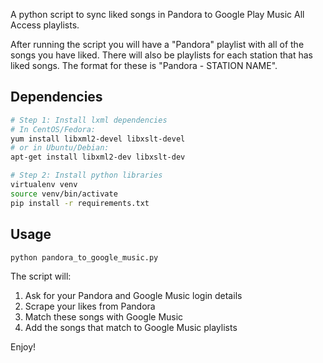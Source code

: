 A python script to sync liked songs in Pandora to Google Play Music All Access playlists.

After running the script you will have a "Pandora" playlist with all of the songs you have liked.
There will also be playlists for each station that has liked songs.
The format for these is "Pandora - STATION NAME".

## Dependencies

```bash
# Step 1: Install lxml dependencies
# In CentOS/Fedora:
yum install libxml2-devel libxslt-devel
# or in Ubuntu/Debian:
apt-get install libxml2-dev libxslt-dev

# Step 2: Install python libraries
virtualenv venv
source venv/bin/activate
pip install -r requirements.txt
```

## Usage

```bash
python pandora_to_google_music.py
```

The script will:

1. Ask for your Pandora and Google Music login details
1. Scrape your likes from Pandora
1. Match these songs with Google Music
1. Add the songs that match to Google Music playlists

Enjoy!
